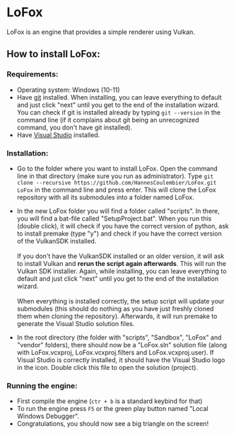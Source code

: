 # LoFox
LoFox is an engine that provides a simple renderer using Vulkan.
## How to install LoFox:
### Requirements:
- Operating system: Windows (10-11)
- Have [git](https://git-scm.com/downloads) installed. When installing, you can leave everything to default and just click "next" until you get to the end of the installation wizard. You can check if git is installed already by typing `git --version` in the command line (if it complains about git being an unrecognized command, you don't have git installed).
- Have [Visual Studio](https://visualstudio.microsoft.com/downloads/) installed.
### Installation:
- Go to the folder where you want to install LoFox. Open the command line in that directory (make sure you run as administrator). Type `git clone --recursive https://github.com/HannesCoulembier/LoFox.git LoFox` in the command line and press enter. This will clone the LoFox repository with all its submodules into a folder named LoFox.

- In the new LoFox folder you will find a folder called "scripts". In there, you will find a bat-file called "SetupProject.bat". When you run this (double click), it will check if you have the correct version of python, ask to install premake (type "y") and check if you have the correct version of the VulkanSDK installed.\
\
If you don't have the VulkanSDK installed or an older version, it will ask to install Vulkan and **rerun the script again afterwards**. This will run the Vulkan SDK installer. Again, while installing, you can leave everything to default and just click "next" until you get to the end of the installation wizard.\
\
When everything is installed correctly, the setup script will update your submodules (this should do nothing as you have just freshly cloned them when cloning the repository). Afterwards, it will run premake to generate the Visual Studio solution files.

- In the root directory (the folder with "scripts", "Sandbox", "LoFox" and "vendor" folders), there should now be a "LoFox.sln" solution file (along with LoFox.vcxproj, LoFox.vcxproj.filters and LoFox.vcxproj.user). If Visual Studio is correctly installed, it should have the Visual Studio logo in the icon. Double click this file to open the solution (project).
### Running the engine:
- First compile the engine (`ctr + b` is a standard keybind for that)
- To run the engine press `F5` or the green play button named "Local Windows Debugger".
- Congratulations, you should now see a big triangle on the screen!
